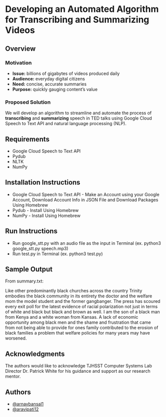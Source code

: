 # Developing an Automated Algorithm for Transcribing and Summarizing Videos


## Overview

### Motivation

* **Issue:** billions of gigabytes of videos produced daily
* **Audience:** everyday digital citizens
* **Need:** concise, accurate summaries
* **Purpose:** quickly gauging content’s value

### Proposed Solution

We will develop an algorithm to streamline and automate the process of **transcribing** and **summarizing** speech in TED talks using Google Cloud Speech to Text API and natural language processing (NLP).

## Requirements

* Google Cloud Speech to Text API
* Pydub
* NLTK
* NumPy

## Installation Instructions

* Google Cloud Speech to Text API - Make an Account using your Google Account, Download Account Info in JSON File and Download Packages Using Homebrew
* Pydub - Install Using Homebrew
* NumPy - Install Using Homebrew

## Run Instructions

* Run google_stt.py with an audio file as the input in Terminal (ex. python3 google_stt.py speech.mp3)
* Run test.py in Terminal (ex. python3 test.py)

## Sample Output

From summary.txt:

Like other predominantly black churches across the country Trinity embodies
the black community in its entirety the doctor and the welfare mom the model
student and the former gangbanger. The press has scoured every exit poll for
the latest evidence of racial polarization not just in terms of white and
black but black and brown as well. I am the son of a black man from Kenya and
a white woman from Kansas. A lack of economic opportunity among black men and
the shame and frustration that came from not being able to provide for ones
family contributed to the erosion of black families a problem that welfare
policies for many years may have worsened.

## Acknowledgments
The authors would like to acknowledge TJHSST Computer Systems Lab Director Dr. Patrick White for his guidance and support as our research mentor.

## Authors
- [@arnavbansal1](https://github.com/arnavbansal1)
- [@aravipati12](https://github.com/aravipati12)
